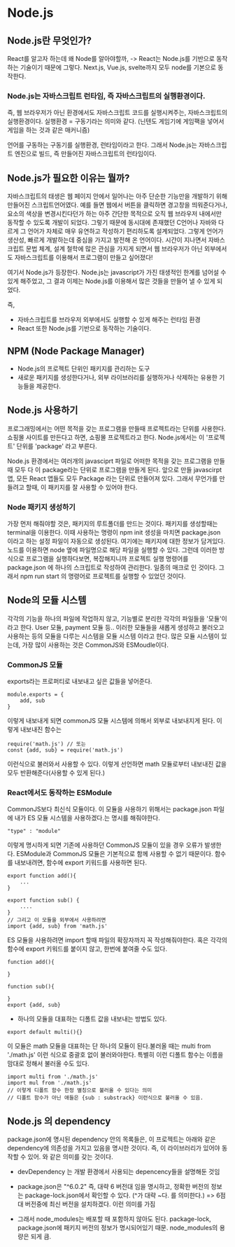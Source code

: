 # Node.js

## Node.js란 무엇인가?

React를 알고자 하는데 왜 Node를 알아야할까,
-> React는 Node.js를 기반으로 동작하는 기술이기 때문에 그렇다.
Next.js, Vue.js, svelte까지 모두 node를 기본으로 동작한다.

### Node.js는 자바스크립트 런타임, 즉 자바스크립트의 실행환경이다.

즉, 웹 브라우저가 아닌 환경에서도 자바스크립트 코드를 실행시켜주는, 자바스크립트의 실행환경이다. 실행환경 = 구동기라는 의미와 같다.
(닌텐도 게임기에 게임팩을 넣어서 게임을 하는 것과 같은 매커니즘)

언어를 구동하는 구동기를 실행환경, 런타임이라고 한다.
그래서 Node.js는 자바스크립트 엔진으로 빌드, 즉 만들어진 자바스크립트의 런타임이다.

## Node.js가 필요한 이유는 뭘까?

자바스크립트의 태생은 웹 페이지 안에서 일어나는 아주 단순한 기능만을 개발하기 위해 만들어진 스크립트언어였다. 예를 들면 웹에서 버튼을 클릭하면 경고창을 띄워준다거나, 요소의 색상을 변경시킨다던가 하는 아주 간단한 목적으로 오직 웹 브라우저 내에서만 동작할 수 있도록 개발이 되었다. 그렇기 때문에 동시대에 존재했던 C언어나 자바와 다르게 그 언어가 자체로 매우 유연하고 작성하기 편리하도록 설계되었다. 그렇게 언어가 생산성, 빠르게 개발하는데 중심을 가지고 발전해 온 언어이다. 시간이 지나면서 자바스크립트 문법 체계, 설계 철학에 많은 관심을 가지게 되면서
웹 브라우저가 아닌 외부에서도 자바스크립트를 이용해서 프로그램이 만들고 싶어졌다!

여기서 Node.js가 등장한다. Node.js는 javascript가 가진 태생적인 한계를 넘어설 수 있게 해주었고, 그 결과 이제는 Node.js를 이용해서 많은 것들을 만들어 낼 수 있게 되었다.

즉,

- 자바스크립트를 브라우저 외부에서도 실행할 수 있게 해주는 런타임 환경
- React 또한 Node.js를 기반으로 동작하는 기술이다.

## NPM (Node Package Manager)

- Node.js의 프로젝트 단위인 패키지를 관리하는 도구
- 새로운 패키지를 생성한다거나, 외부 라이브러리를 실행하거나 삭제하는 유용한 기능들을 제공한다.

## Node.js 사용하기

프로그래밍에서는 어떤 목적을 갖는 프로그램을 만들때 프로젝트라는 단위를 사용한다.
쇼핑몰 사이트를 만든다고 하면, 쇼핑몰 프로젝트라고 한다. Node.js에서는 이 '프로젝트' 단위를 'package' 라고 부른다.

Node.js 환경에서는 여러개의 javasciprt 파일로 어떠한 목적을 갖는 프로그램을 만들때 모두 다 이 package라는 단위로 프로그램을 만들게 된다. 앞으로 만들 javascirpt 앱, 모든 React 앱들도 모두 Package 라는 단위로 만들어져 있다. 그래서 무언가를 만들려고 할때, 이 패키지를 잘 사용할 수 있어야 한다.

### Node 패키지 생성하기

가장 먼저 해줘야할 것은, 패키지의 루트폴더를 만드는 것이다.
패키지를 생성할때는 terminal을 이용한다. 이때 사용하는 명령이 npm init
생성을 마치면 package.json 이라고 하는 설정 파일이 자동으로 생성된다.
여기에는 패키지에 대한 정보가 담겨있다. 노드를 이용하면 node 옆에 파일명으로 해당 파일을 실행할 수 있다. 그런데 이러한 방식으로 프로그램을 실행하다보면, 복잡해지니까
프로젝트 실행 명령어를 package.json 에 하나의 스크립트로 작성하여 관리한다.
일종의 매크로 인 것이다. 그래서 npm run start 의 명령어로 프로젝트를 실행할 수 있었던 것이다.

## Node의 모듈 시스템

각각의 기능을 하나의 파일에 작업하지 않고, 기능별로 분리한 각각의 파일들을 '모듈'이라고 한다.
User 모듈, payment 모듈 등..
이러한 모듈들을 새롭게 생성하고 불러오고 사용하는 등의 모듈을 다루는 시스템을 모듈 시스템 이라고 한다.
많은 모듈 시스템이 있는데, 가장 많이 사용하는 것은 CommonJS와 ESMoudle이다.

### CommonJS 모듈

exports라는 프로퍼티로 내보내고 싶은 값들을 넣어준다.

```
module.exports = {
    add, sub
}
```

이렇게 내보내게 되면 commonJS 모듈 시스템에 의해서 외부로 내보내지게 된다. 이렇게 내보내진 함수는

```
require('math.js') // 또는
const {add, sub} = require('math.js')
```

이런식으로 불러와서 사용할 수 있다. 이렇게 선언하면 math 모듈로부터 내보내진 값을 모두 반환해준다(사용할 수 있게 된다.)

### React에서도 동작하는 ESModule

CommonJS보다 최신식 모듈이다. 이 모듈을 사용하기 위해서는 package.json 파일에 내가 ES 모듈 시스템을 사용하겠다.는 명시를 해줘야한다.

```
"type" : "module"
```

이렇게 명시하게 되면 기존에 사용하던 CommonJS 모듈이 있을 경우 오류가 발생한다.
ESModule과 CommonJS 모듈은 기본적으로 함께 사용할 수 없기 때문이다.
함수를 내보내려면, 함수에 export 키워드를 사용하면 된다.

```
export function add(){
    ...
}

export function sub() {
    ....
}
// 그리고 이 모듈을 외부에서 사용하려면
import {add, sub} from 'math.js'
```

ES 모듈을 사용하려면 import 할때 파일의 확장자까지 꼭 작성해줘야한다.
혹은 각각의 함수에 export 키워드를 붙이지 않고, 한번에 붙여줄 수도 있다.

```
function add(){

}

function sub(){

}
export {add, sub}
```

- 하나의 모듈을 대표하는 디폴트 값을 내보내는 방법도 있다.

```
export default multi(){}
```

이 모듈은 math 모듈을 대표하는 단 하나의 모듈이 된다.불러올 때는 multi from './math.js' 이런 식으로 중괄호 없이 불러와야한다. 특별히 이런 디폴트 함수는 이름을 맘대로 정해서 불러올 수도 있다.

```
import multi from './math.js'
import mul from './math.js'
// 이렇게 디폴트 함수 한정 별칭으로 불러올 수 있다는 의미
// 디폴트 함수가 아닌 애들은 {sub : substrack} 이런식으로 불러올 수 있음.
```

## Node.js 의 dependency

package.json에 명시된 dependency 안의 목록들은, 이 프로젝트는 아래와 같은 dependency에 의존성을 가지고 있음을 명시한 것이다. 즉, 이 라이브러리가 있어야 동작할 수 있어. 와 같은 의미를 갖는 것이다.

- devDependency 는 개발 환경에서 사용되는 depencency들을 설명해둔 것임
- package.json은 "^6.0.2" 즉, 대략 6 버전대 임을 명시하고, 정확한 버전의 정보는
  package-lock.json에서 확인할 수 있다. (^가 대략 ~다. 를 의미한다.)
  => 6점대 버전중에 최신 버전을 설치하겠다. 이런 의미를 가짐

- 그래서 node_modules는 배포할 때 포함하지 않아도 된다. package-lock, package.json에 패키지 버전의 정보가 명시되어있기 때문. node_modules의 용량은 되게 큼.
